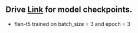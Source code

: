 ## Drive [Link](https://drive.google.com/drive/folders/1XRXVNZoUr1JE0h3sYTA8h-lF3Dd1hUJr?usp=sharing) for model checkpoints.
- flan-t5 trained on batch_size = 3 and epoch = 3
